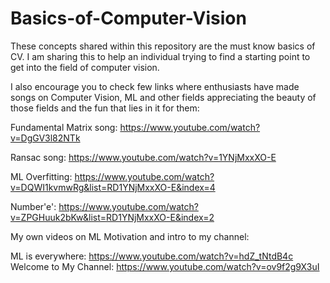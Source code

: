 # Basics-of-Computer-Vision
These concepts shared within this repository are the must know basics of CV. I am sharing this to help an individual trying to find a 
starting point to get into the field of computer vision. 

I also encourage you to check few links where enthusiasts have made songs on Computer Vision, ML and other fields appreciating the beauty of those fields and the fun that lies in it for them:

Fundamental Matrix song: https://www.youtube.com/watch?v=DgGV3l82NTk

Ransac song: https://www.youtube.com/watch?v=1YNjMxxXO-E

ML Overfitting: https://www.youtube.com/watch?v=DQWI1kvmwRg&list=RD1YNjMxxXO-E&index=4

Number'e': https://www.youtube.com/watch?v=ZPGHuuk2bKw&list=RD1YNjMxxXO-E&index=2

My own videos on ML Motivation and intro to my channel:

ML is everywhere: https://www.youtube.com/watch?v=hdZ_tNtdB4c
Welcome to My Channel: https://www.youtube.com/watch?v=ov9f2g9X3uI




